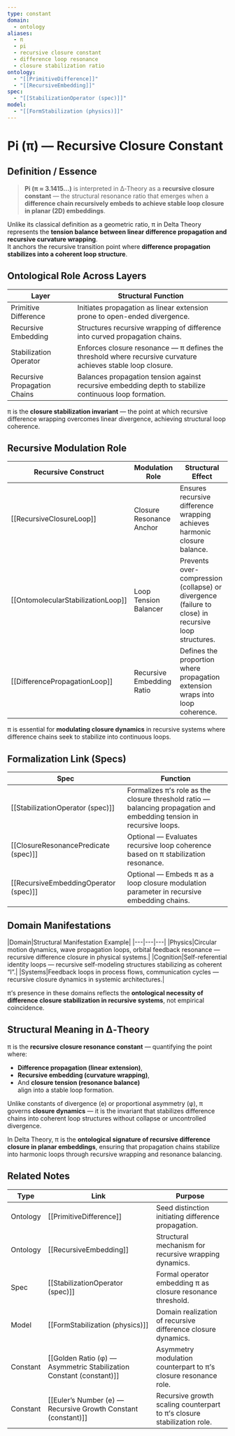 ```yaml
---
type: constant
domain:
  - ontology
aliases:
  - π
  - pi
  - recursive closure constant
  - difference loop resonance
  - closure stabilization ratio
ontology:
  - "[[PrimitiveDifference]]"
  - "[[RecursiveEmbedding]]"
spec:
  - "[[StabilizationOperator (spec)]]"
model:
  - "[[FormStabilization (physics)]]"
---
```


# Pi (π) — Recursive Closure Constant

## Definition / Essence

> **Pi (π ≈ 3.1415...)** is interpreted in ∆‑Theory as a **recursive closure constant** — the structural resonance ratio that emerges when a **difference chain recursively embeds to achieve stable loop closure in planar (2D) embeddings**.

Unlike its classical definition as a geometric ratio, π in Delta Theory represents the **tension balance between linear difference propagation and recursive curvature wrapping**.  
It anchors the recursive transition point where **difference propagation stabilizes into a coherent loop structure**.

## Ontological Role Across Layers

|Layer|Structural Function|
|---|---|
|Primitive Difference|Initiates propagation as linear extension prone to open-ended divergence.|
|Recursive Embedding|Structures recursive wrapping of difference into curved propagation chains.|
|Stabilization Operator|Enforces closure resonance — π defines the threshold where recursive curvature achieves stable loop closure.|
|Recursive Propagation Chains|Balances propagation tension against recursive embedding depth to stabilize continuous loop formation.|

π is the **closure stabilization invariant** — the point at which recursive difference wrapping overcomes linear divergence, achieving structural loop coherence.

## Recursive Modulation Role

|Recursive Construct|Modulation Role|Structural Effect|
|---|---|---|
|[[RecursiveClosureLoop]]|Closure Resonance Anchor|Ensures recursive difference wrapping achieves harmonic closure balance.|
|[[OntomolecularStabilizationLoop]]|Loop Tension Balancer|Prevents over-compression (collapse) or divergence (failure to close) in recursive loop structures.|
|[[DifferencePropagationLoop]]|Recursive Embedding Ratio|Defines the proportion where propagation extension wraps into loop coherence.|

π is essential for **modulating closure dynamics** in recursive systems where difference chains seek to stabilize into continuous loops.


## Formalization Link (Specs)

|Spec|Function|
|---|---|
|[[StabilizationOperator (spec)]]|Formalizes π’s role as the closure threshold ratio — balancing propagation and embedding tension in recursive loops.|
|[[ClosureResonancePredicate (spec)]]|Optional — Evaluates recursive loop coherence based on π stabilization resonance.|
|[[RecursiveEmbeddingOperator (spec)]]|Optional — Embeds π as a loop closure modulation parameter in recursive embedding chains.|

## Domain Manifestations

|Domain|Structural Manifestation Example|
|---|---|---|
|Physics|Circular motion dynamics, wave propagation loops, orbital feedback resonance — recursive difference closure in physical systems.|
|Cognition|Self-referential identity loops — recursive self-modeling structures stabilizing as coherent “I”.|
|Systems|Feedback loops in process flows, communication cycles — recursive closure dynamics in systemic architectures.|

π’s presence in these domains reflects the **ontological necessity of difference closure stabilization in recursive systems**, not empirical coincidence.

## Structural Meaning in ∆‑Theory

π is the **recursive closure resonance constant** — quantifying the point where:
- **Difference propagation (linear extension)**,
- **Recursive embedding (curvature wrapping)**,
- And **closure tension (resonance balance)**  
align into a stable loop formation.

Unlike constants of divergence (e) or proportional asymmetry (φ), π governs **closure dynamics** — it is the invariant that stabilizes difference chains into coherent loop structures without collapse or uncontrolled divergence.

In Delta Theory, π is the **ontological signature of recursive difference closure in planar embeddings**, ensuring that propagation chains stabilize into harmonic loops through recursive wrapping and resonance balancing.

## Related Notes

|Type|Link|Purpose|
|---|---|---|
|Ontology|[[PrimitiveDifference]]|Seed distinction initiating difference propagation.|
|Ontology|[[RecursiveEmbedding]]|Structural mechanism for recursive wrapping dynamics.|
|Spec|[[StabilizationOperator (spec)]]|Formal operator embedding π as closure resonance threshold.|
|Model|[[FormStabilization (physics)]]|Domain realization of recursive difference closure dynamics.|
|Constant|[[Golden Ratio (φ) — Asymmetric Stabilization Constant (constant)]]|Asymmetry modulation counterpart to π’s closure resonance role.|
|Constant|[[Euler’s Number (e) — Recursive Growth Constant (constant)]]|Recursive growth scaling counterpart to π’s closure stabilization role.|
